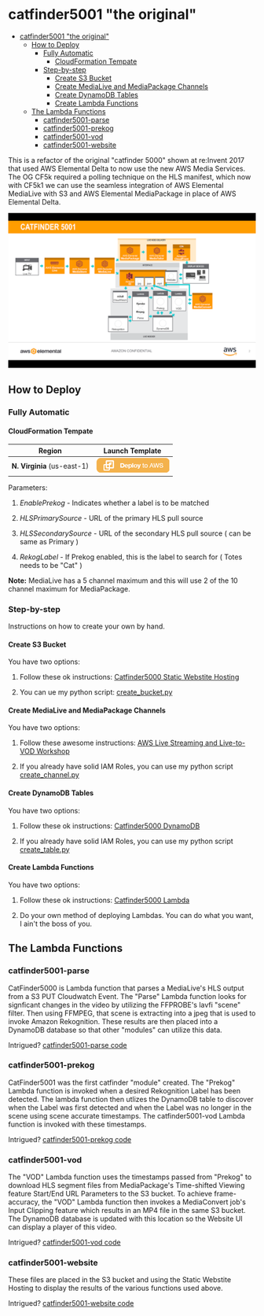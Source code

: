# catfinder5001 "the original"

<!-- TOC -->

- [catfinder5001 "the original"](#catfinder5001-the-original)
    - [How to Deploy](#how-to-deploy)
        - [Fully Automatic](#fully-automatic)
            - [CloudFormation Tempate](#cloudformation-tempate)
        - [Step-by-step](#step-by-step)
            - [Create S3 Bucket](#create-s3-bucket)
            - [Create MediaLive and MediaPackage Channels](#create-medialive-and-mediapackage-channels)
            - [Create DynamoDB Tables](#create-dynamodb-tables)
            - [Create Lambda Functions](#create-lambda-functions)
    - [The Lambda Functions](#the-lambda-functions)
        - [catfinder5001-parse](#catfinder5001-parse)
        - [catfinder5001-prekog](#catfinder5001-prekog)
        - [catfinder5001-vod](#catfinder5001-vod)
        - [catfinder5001-website](#catfinder5001-website)

<!-- /TOC -->

This is a refactor of the original "catfinder 5000" shown at re:Invent 2017 that used AWS Elemental Delta to now use the new AWS Media Services. The OG CF5k required a polling technique on the HLS manifest, which now with CF5k1 we can use the seamless integration of AWS Elemental MediaLive with S3 and AWS Elemental MediaPackage in place of AWS Elemental Delta.

![catfinder5001 diagram](catfinder5001.png)

## How to Deploy

### Fully Automatic

#### CloudFormation Tempate

|Region|Launch Template|
|---|---|
|**N. Virginia** (us-east-1)|[![Launch](catfinder5001-cloudformation/deploy-to-aws.png)](https://console.aws.amazon.com/cloudformation/home?region=us-east-1#/stacks/new?stackName=catfinder5001&templateURL=https://s3.amazonaws.com/cf5k-us-east-1/cloudformation/CoreAllResources.json)|

Parameters:

1. *EnablePrekog* - Indicates whether a label is to be matched

1. *HLSPrimarySource* - URL of the primary HLS pull source

1. *HLSSecondarySource* - URL of the secondary HLS pull source ( can be same as Primary )

1. *RekogLabel* - If Prekog enabled, this is the label to search for ( Totes needs to be "Cat" )

**Note:** MediaLive has a 5 channel maximum and this will use 2 of the 10 channel maximum for MediaPackage.

### Step-by-step

Instructions on how to create your own by hand.

#### Create S3 Bucket

You have two options:

1. Follow these ok instructions: [Catfinder5000 Static Webstite Hosting](../catfinder5000/LAB/1_StaticWebHosting/README.md)

2. You can ue my python script: [create_bucket.py](catfinder5001-createchannel/create_bucket.py)

#### Create MediaLive and MediaPackage Channels

You have two options:

1. Follow these awesome instructions: [AWS Live Streaming and Live-to-VOD Workshop](https://github.com/aws-samples/aws-media-services-simple-live-workflow)

1. If you already have solid IAM Roles, you can use my python script [create_channel.py](catfinder5001-createchannel/create_channel.py)

#### Create DynamoDB Tables

You have two options:

1. Follow these ok instructions: [Catfinder5000 DynamoDB](../catfinder5000/LAB/2_DynamoDB/README.md)

1. If you already have solid IAM Roles, you can use my python script [create_table.py](catfinder5001-createchannel/create_table.py)

#### Create Lambda Functions

You have two options:

1. Follow these ok instructions: [Catfinder5000 Lambda](../catfinder5000/LAB/3_Lambda/README.md)

1. Do your own method of deploying Lambdas. You can do what you want, I ain't the boss of you.

## The Lambda Functions

### catfinder5001-parse

CatFinder5000 is Lambda function that parses a MediaLive's HLS output from a S3 PUT Cloudwatch Event. The "Parse" Lambda function looks for signficant changes in the video by utilizing the FFPROBE's lavfi "scene" filter. Then using FFMPEG, that scene is extracting into a jpeg that is used to invoke Amazon Rekognition. These results are then placed into a DynamoDB database so that other "modules" can utilize this data.

Intrigued? [catfinder5001-parse code](catfinder5001-parse/)

### catfinder5001-prekog

CatFinder5001 was the first catfinder "module" created. The "Prekog" Lambda function is invoked when a desired Rekognition Label has been detected. The lambda function then utlizes the DynamoDB table to discover when the Label was first detected and when the Label was no longer in the scene using scene accurate timestamps. The catfinder5001-vod Lambda function is invoked with these timestamps.

Intrigued? [catfinder5001-prekog code](catfinder5001-prekog/)

### catfinder5001-vod

The "VOD" Lambda function uses the timestamps passed from "Prekog" to download HLS segment files from MediaPackage's Time-shifted Viewing feature Start/End URL Parameters to the S3 bucket. To achieve frame-accuracy, the "VOD" Lambda function then invokes a MediaConvert job's Input Clipping feature which results in an MP4 file in the same S3 bucket. The DynamoDB database is updated with this location so the Website UI can display a player of this video.

Intrigued? [catfinder5001-vod code](catfinder5001-vod/)

### catfinder5001-website

These files are placed in the S3 bucket and using the Static Webstite Hosting to display the results of the various functions used above.

Intrigued? [catfinder5001-website code](catfinder5001-website/)